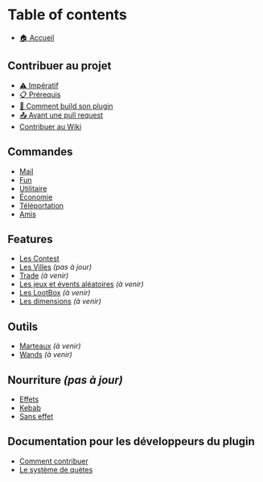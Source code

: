 # Table of contents

* [🏠 Accueil](README.md)

## Contribuer au projet <a href="#contribuer" id="contribuer"></a>

* [⚠️ Impératif](contribuer/imperatif.md)
* [📋 Prérequis](contribuer/prerequis.md)
* [🧱 Comment build son plugin](contribuer/comment-build-son-plugin.md)
* [📤 Avant une pull request](contribuer/avant-une-pull-request.md)
* [ Contribuer au Wiki](contribuer/wiki.md)

## Commandes

* [Mail](commandes/mail.md)
* [Fun](commandes/fun.md)
* [Utilitaire](commandes/utilitaire.md)
* [Économie](commandes/economie.md)
* [Téléportation](commandes/teleportation.md)
* [Amis](commandes/amis.md)

## Features

* [Les Contest](features/contest.md)
* [Les Villes](features/cities.md) *(pas à jour)*
* [Trade](features/trade.md) *(à venir)*
* [Les jeux et évents aléatoires](features/random-events.md) *(à venir)*
* [Les LootBox](features/lootboxes.md) *(à venir)*
* [Les dimensions](features/dimensions.md) *(à venir)*

## Outils

* [Marteaux](outils/marteaux.md) *(à venir)*
* [Wands](outils/wands.md) *(à venir)*

## Nourriture *(pas à jour)*

* [Effets](nourriture/nourriture.md)
* [Kebab](nourriture/kebab.md)
* [Sans effet](nourriture/sans-effet.md)

## Documentation pour les développeurs du plugin

* [Comment contribuer](developers/contribute.md)
* [Le système de quètes](developers/quests.md)
